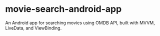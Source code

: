 # movie-search-android-app
An Android app for searching movies using OMDB API, built with MVVM, LiveData, and ViewBinding.
